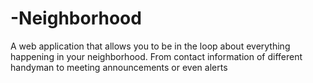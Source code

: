 # -Neighborhood
A web application that allows you to be in the loop about everything happening in your neighborhood. From contact information of different handyman to meeting announcements or even alerts
